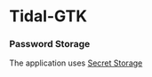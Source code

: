 # Tidal-GTK


### Password Storage

The application uses [Secret Storage](https://www.freedesktop.org/wiki/Specifications/secret-storage-spec/)
